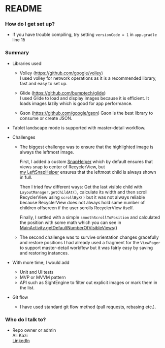 # README #

### How do I get set up? ###

* If you have trouble compiling, try setting `versionCode = 1` in `app.gradle` line 15

### Summary ###

* Libraries used
    - Volley (https://github.com/google/volley)  
    I used volley for network operations as it is a recommended library, fast and easy to set up.

    - Glide (https://github.com/bumptech/glide)  
    I used Glide to load and display images because it is efficient. It loads images lazily which is good for app performance.
    
    - Gson (https://github.com/google/gson)
    Gson is the best library to consume or create JSON.
    
* Tablet landscape mode is supported with master-detail workflow.
    
* Challenges
    - The biggest challenge was to ensure that the highlighted image is always the leftmost image.  
      
        First, I added a custom [SnapHelper](https://developer.android.com/reference/android/support/v7/widget/SnapHelper "SnapHelper in Android Docs")
        which by default ensures that views snap to center of RecyclerView, but  
        [my LeftSnapHelper](/app/src/main/java/com/alikazi/codesampleflickr/utils/LeftSnapHelper.kt) 
        ensures that the leftmost child is always shown in full.  

        Then I tried few different ways: Get the last visible child with `LayoutManager.getChildAt()`, calculate its width and then scroll RecyclerView using `scrollByX()`
        but it was not always reliable because RecyclerView does not always hold same number of children offscreen if the user scrolls RecyclerView itself.  

        Finally, I settled with a simple `smoothScrollToPosition` and calculated the position with some math which you can see in
        [MainActivity.getDefaultNumberOfVisibleViews()](/app/src/main/java/com/alikazi/codesampleflickr/main/MainActivity.kt)
        
    - The second challenge was to survive orientation changes gracefully and restore positions
        I had already used a fragment for the `ViewPager` to support master-detail workflow but it was fairly easy by saving and restoring instances.

* With more time, I would add 
    - Unit and UI tests
    - MVP or MVVM pattern
    - API such as SightEngine to filter out explicit images or mark them in the list.
    
* Git flow
	- I have used standard git flow method (pull requests, rebasing etc.).

### Who do I talk to? ###

* Repo owner or admin  
Ali Kazi  
[LinkedIn](linkedin.com/in/mdalikazi)  
